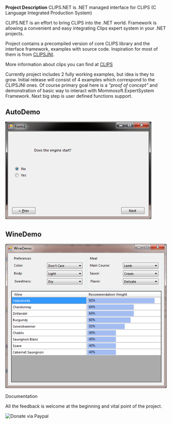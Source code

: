 **Project Description**
CLIPS.NET is  .NET   managed interface for CLIPS (C Language Integrated Production System)

CLIPS.NET is an effort to bring CLIPS into the .NET world. Framework is allowing a convenient and easy integrating Clips expert system in your .NET projects. 

Project contains a precompiled version of core CLIPS library and the interface framework,  examples with source code. Inspiration for most of them is from [CLIPSJNI](http://clipsrules.sourceforge.net/CLIPSJNIBeta.html).

More information about clips you can find at [CLIPS](http://clipsrules.sourceforge.net/)

Currently project includes 2 fully working examples, but idea is they to grow. Initial release will consist of 4 examples which correspond to the CLIPSJNI ones. Of course primary goal here is a _"proof of concept"_ and demonstration of basic way to interact with Mommosoft.ExpertSystem Framework. Next big step is user defined functions support.

## AutoDemo

![](Home_autodemo.png)

## WineDemo
![](Home_WineDemo.png)

Documentation

All the feedback is welcome at the beginning and vital  point of the project.


![Donate via Paypal](Home_https://www.paypal.com/en_US/i/btn/btn_donate_LG.gif|https://www.paypal.com/cgi-bin/webscr?cmd=_s-xclick&hosted_button_id=YHWL6LDFWASPS)
